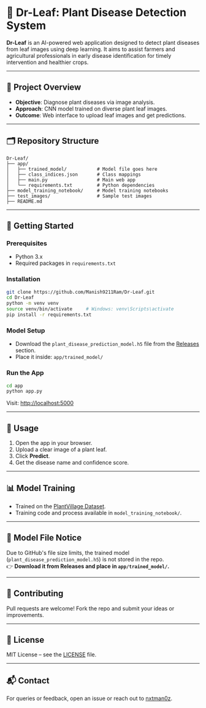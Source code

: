 
# 🌿 **Dr-Leaf: Plant Disease Detection System**

**Dr-Leaf** is an AI-powered web application designed to detect plant diseases from leaf images using deep learning. It aims to assist farmers and agricultural professionals in early disease identification for timely intervention and healthier crops.

---

## 🧠 **Project Overview**
- **Objective**: Diagnose plant diseases via image analysis.
- **Approach**: CNN model trained on diverse plant leaf images.
- **Outcome**: Web interface to upload leaf images and get predictions.

---

## 🗂️ **Repository Structure**
```
Dr-Leaf/
├── app/
│   ├── trained_model/           # Model file goes here
│   ├── class_indices.json       # Class mappings
│   ├── main.py                  # Main web app
│   └── requirements.txt         # Python dependencies
├── model_training_notebook/     # Model training notebooks
├── test_images/                 # Sample test images
├── README.md
```

---

## 🚀 **Getting Started**

### **Prerequisites**
- Python 3.x
- Required packages in `requirements.txt`

### **Installation**
```bash
git clone https://github.com/Manish9211Ram/Dr-Leaf.git
cd Dr-Leaf
python -m venv venv
source venv/bin/activate     # Windows: venv\Scripts\activate
pip install -r requirements.txt
```

### **Model Setup**
- Download the `plant_disease_prediction_model.h5` file from the [Releases](https://github.com/Manish9211Ram/Dr-Leaf/releases) section.
- Place it inside: `app/trained_model/`

### **Run the App**
```bash
cd app
python app.py
```
Visit: [http://localhost:5000](http://localhost:5000)

---

## 🧪 **Usage**
1. Open the app in your browser.
2. Upload a clear image of a plant leaf.
3. Click **Predict**.
4. Get the disease name and confidence score.

---

## 📊 **Model Training**
- Trained on the [PlantVillage Dataset](https://www.kaggle.com/datasets/emmarex/plantdisease).
- Training code and process available in `model_training_notebook/`.

---

## 📁 **Model File Notice**
Due to GitHub's file size limits, the trained model (`plant_disease_prediction_model.h5`) is not stored in the repo.  
👉 **Download it from Releases and place in `app/trained_model/`.**

---

## 🤝 **Contributing**
Pull requests are welcome! Fork the repo and submit your ideas or improvements.

---

## 📄 **License**
MIT License – see the [LICENSE](LICENSE) file.

---

## 📬 **Contact**
For queries or feedback, open an issue or reach out to [nxtman0z](https://github.com/nxtman0z).

